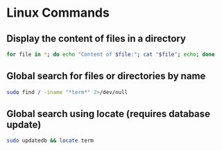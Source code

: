 # **Linux Commands**

## Display the content of files in a directory

```bash
for file in *; do echo "Content of $file:"; cat "$file"; echo; done
```

## Global search for files or directories by name

```bash
sudo find / -iname "*term*" 2>/dev/null
```

## Global search using locate (requires database update)

```bash
sudo updatedb && locate term
```
